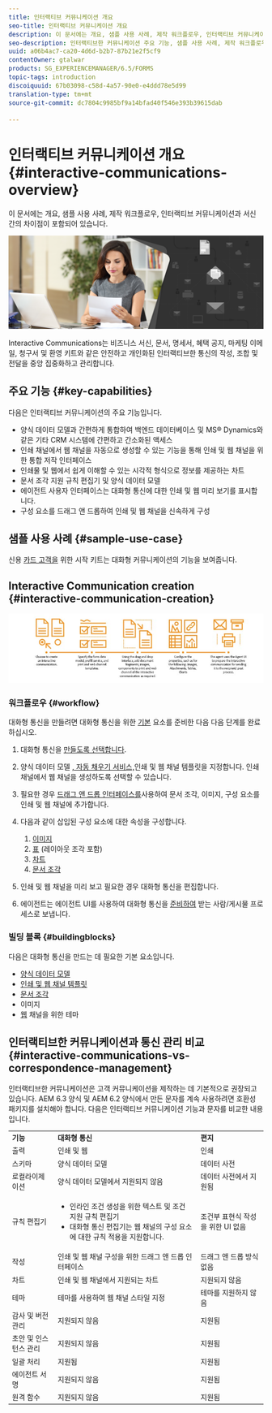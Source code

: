 ```yaml
---
title: 인터랙티브 커뮤니케이션 개요
seo-title: 인터랙티브 커뮤니케이션 개요
description: 이 문서에는 개요, 샘플 사용 사례, 제작 워크플로우, 인터랙티브 커뮤니케이션과 서신 간의 차이점이 포함되어 있습니다.
seo-description: 인터랙티브한 커뮤니케이션 주요 기능, 샘플 사용 사례, 제작 워크플로우, 인터랙티브한 커뮤니케이션 및 통신 관리 간의 차이점
uuid: a06b4ac7-ca20-4d6d-b2b7-87b21e2f5cf9
contentOwner: gtalwar
products: SG_EXPERIENCEMANAGER/6.5/FORMS
topic-tags: introduction
discoiquuid: 67b03098-c58d-4a57-90e0-e4ddd78e5d99
translation-type: tm+mt
source-git-commit: dc7804c9985bf9a14bfad40f546e393b39615dab

---
```



# 인터랙티브 커뮤니케이션 개요 {#interactive-communications-overview}

이 문서에는 개요, 샘플 사용 사례, 제작 워크플로우, 인터랙티브 커뮤니케이션과 서신 간의 차이점이 포함되어 있습니다.

![](do-not-localize/correspondence-management.png)

Interactive Communications는 비즈니스 서신, 문서, 명세서, 혜택 공지, 마케팅 이메일, 청구서 및 환영 키트와 같은 안전하고 개인화된 인터랙티브한 통신의 작성, 조합 및 전달을 중앙 집중화하고 관리합니다.

## 주요 기능 {#key-capabilities}

다음은 인터랙티브 커뮤니케이션의 주요 기능입니다.

* 양식 데이터 모델과 간편하게 통합하여 백엔드 데이터베이스 및 MS® Dynamics와 같은 기타 CRM 시스템에 간편하고 간소화된 액세스
* 인쇄 채널에서 웹 채널을 자동으로 생성할 수 있는 기능을 통해 인쇄 및 웹 채널을 위한 통합 저작 인터페이스
* 인쇄물 및 웹에서 쉽게 이해할 수 있는 시각적 형식으로 정보를 제공하는 차트
* 문서 조각 지원 규칙 편집기 및 양식 데이터 모델
* 에이전트 사용자 인터페이스는 대화형 통신에 대한 인쇄 및 웹 미리 보기를 표시합니다.
* 구성 요소를 드래그 앤 드롭하여 인쇄 및 웹 채널을 신속하게 구성

## 샘플 사용 사례 {#sample-use-case}

신용 [카드 고객을](/help/forms/using/finance-reference-site-walkthrough.md#credit-card-application-walkthrough) 위한 시작 키트는 대화형 커뮤니케이션의 기능을 보여줍니다.

## Interactive Communication creation  {#interactive-communication-creation}

![interactive_communication-01](assets/interactive_communication-01.jpg)

### 워크플로우 {#workflow}

대화형 통신을 만들려면 대화형 통신을 위한 [기본](#buildingblocks) 요소를 준비한 다음 다음 단계를 완료하십시오.

1. 대화형 통신을 [만들도록 선택합니다](/help/forms/using/create-interactive-communication.md).

1. 양식 데이터 모델 [, 자동 채우기 서비스,](/help/forms/using/data-integration.md)인쇄 및 웹 채널 템플릿을 [](/help/forms/using/web-channel-print-channel.md)지정합니다. 인쇄 채널에서 웹 채널을 생성하도록 선택할 수 있습니다.

1. 필요한 경우 [드래그 앤 드롭 인터페이스를](/help/forms/using/introduction-interactive-communication-authoring.md)사용하여 문서 조각, 이미지, 구성 요소를 인쇄 및 웹 채널에 추가합니다.
1. 다음과 같이 삽입된 구성 요소에 대한 속성을 구성합니다.

   1. [이미지](/help/forms/using/create-interactive-communication.md#step2)
   1. [표](/help/forms/using/create-interactive-communication.md#tables) (레이아웃 조각 포함)
   1. [차트](/help/forms/using/chart-component-interactive-communications.md)
   1. [문서 조각](/help/forms/using/create-interactive-communication.md#document-fragment-properties)

1. 인쇄 및 웹 채널을 미리 보고 필요한 경우 대화형 통신을 편집합니다.
1. 에이전트는 에이전트 UI를 사용하여 대화형 통신을 [준비하여](/help/forms/using/prepare-send-interactive-communication.md) 받는 사람/게시물 프로세스로 보냅니다.

### 빌딩 블록 {#buildingblocks}

다음은 대화형 통신을 만드는 데 필요한 기본 요소입니다.

* [양식 데이터 모델](/help/forms/using/data-integration.md)
* [인쇄 및 웹 채널 템플릿](/help/forms/using/web-channel-print-channel.md)
* [문서 조각](/help/forms/using/document-fragments.md)
* 이미지
* [웹](/help/forms/using/themes.md) 채널을 위한 테마

## 인터랙티브한 커뮤니케이션과 통신 관리 비교 {#interactive-communications-vs-correspondence-management}

인터랙티브한 커뮤니케이션은 고객 커뮤니케이션을 제작하는 데 기본적으로 권장되고 있습니다. AEM 6.3 양식 및 AEM 6.2 양식에서 만든 문자를 계속 사용하려면 호환성 패키지를 [](/help/forms/using/compatibility-package.md)설치해야 합니다. 다음은 인터랙티브 커뮤니케이션 기능과 문자를 비교한 내용입니다.

<table>
 <tbody>
  <tr>
   <td><strong>기능</strong></td>
   <td><strong>대화형 통신</strong></td>
   <td><strong>편지</strong></td>
  </tr>
  <tr>
   <td>출력</td>
   <td>인쇄 및 웹</td>
   <td>인쇄</td>
  </tr>
  <tr>
   <td>스키마</td>
   <td>양식 데이터 모델 </td>
   <td>데이터 사전 </td>
  </tr>
  <tr>
   <td>로컬라이제이션</td>
   <td>양식 데이터 모델에서 지원되지 않음</td>
   <td>데이터 사전에서 지원됨</td>
  </tr>
  <tr>
   <td>규칙 편집기</td>
   <td>
    <ul>
     <li>인라인 조건 생성을 위한 텍스트 및 조건 지원 규칙 편집기</li>
     <li>대화형 통신 편집기는 웹 채널의 구성 요소에 대한 규칙 적용을 지원합니다.</li>
    </ul> </td>
   <td>조건부 표현식 작성을 위한 UI 없음</td>
  </tr>
  <tr>
   <td>작성</td>
   <td>인쇄 및 웹 채널 구성을 위한 드래그 앤 드롭 인터페이스</td>
   <td>드래그 앤 드롭 방식 없음 </td>
  </tr>
  <tr>
   <td>차트</td>
   <td>인쇄 및 웹 채널에서 지원되는 차트</td>
   <td>지원되지 않음</td>
  </tr>
  <tr>
   <td>테마</td>
   <td>테마를 사용하여 웹 채널 스타일 지정</td>
   <td>테마를 지원하지 않음</td>
  </tr>
  <tr>
   <td>감사 및 버전 관리</td>
   <td>지원되지 않음</td>
   <td>지원됨</td>
  </tr>
  <tr>
   <td>초안 및 인스턴스 관리</td>
   <td>지원되지 않음</td>
   <td>지원됨</td>
  </tr>
  <tr>
   <td>일괄 처리</td>
   <td>지원됨 </td>
   <td>지원됨</td>
  </tr>
  <tr>
   <td>에이전트 서명</td>
   <td>지원되지 않음</td>
   <td>지원됨</td>
  </tr>
  <tr>
   <td>원격 함수</td>
   <td>지원되지 않음</td>
   <td>지원됨</td>
  </tr>
 </tbody>
</table>

